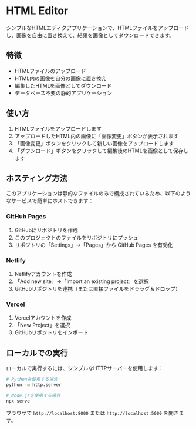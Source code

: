 # HTML Editor

シンプルなHTMLエディタアプリケーションで、HTMLファイルをアップロードし、画像を自由に置き換えて、結果を画像としてダウンロードできます。

## 特徴

- HTMLファイルのアップロード
- HTML内の画像を自分の画像に置き換え
- 編集したHTMLを画像としてダウンロード
- データベース不要の静的アプリケーション

## 使い方

1. HTMLファイルをアップロードします
2. アップロードしたHTML内の画像に「画像変更」ボタンが表示されます
3. 「画像変更」ボタンをクリックして新しい画像をアップロードします
4. 「ダウンロード」ボタンをクリックして編集後のHTMLを画像として保存します

## ホスティング方法

このアプリケーションは静的なファイルのみで構成されているため、以下のようなサービスで簡単にホストできます：

### GitHub Pages

1. GitHubにリポジトリを作成
2. このプロジェクトのファイルをリポジトリにプッシュ
3. リポジトリの「Settings」→「Pages」から GitHub Pages を有効化

### Netlify

1. Netlifyアカウントを作成
2. 「Add new site」→「Import an existing project」を選択
3. GitHubリポジトリを連携（または直接ファイルをドラッグ＆ドロップ）

### Vercel

1. Vercelアカウントを作成
2. 「New Project」を選択
3. GitHubリポジトリをインポート

## ローカルでの実行

ローカルで実行するには、シンプルなHTTPサーバーを使用します：

```bash
# Pythonを使用する場合
python -m http.server

# Node.jsを使用する場合
npx serve
```

ブラウザで `http://localhost:8000` または `http://localhost:5000` を開きます。
